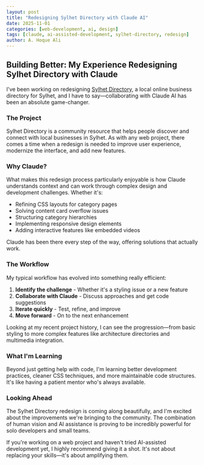 ```yaml
---
layout: post
title: "Redesigning Sylhet Directory with Claude AI"
date: 2025-11-01
categories: [web-development, ai, design]
tags: [claude, ai-assisted-development, sylhet-directory, redesign]
author: A. Hoque Ali
---
```


## Building Better: My Experience Redesigning Sylhet Directory with Claude

I've been working on redesigning [Sylhet Directory](https://sylhetdirectory.com), a local online business directory for Sylhet, and I have to say—collaborating with Claude AI has been an absolute game-changer.

### The Project

Sylhet Directory is a community resource that helps people discover and connect with local businesses in Sylhet. As with any web project, there comes a time when a redesign is needed to improve user experience, modernize the interface, and add new features.

### Why Claude?

What makes this redesign process particularly enjoyable is how Claude understands context and can work through complex design and development challenges. Whether it's:

- Refining CSS layouts for category pages
- Solving content card overflow issues
- Structuring category hierarchies
- Implementing responsive design elements
- Adding interactive features like embedded videos

Claude has been there every step of the way, offering solutions that actually work.

### The Workflow

My typical workflow has evolved into something really efficient:

1. **Identify the challenge** - Whether it's a styling issue or a new feature
2. **Collaborate with Claude** - Discuss approaches and get code suggestions
3. **Iterate quickly** - Test, refine, and improve
4. **Move forward** - On to the next enhancement

Looking at my recent project history, I can see the progression—from basic styling to more complex features like architecture directories and multimedia integration.

### What I'm Learning

Beyond just getting help with code, I'm learning better development practices, cleaner CSS techniques, and more maintainable code structures. It's like having a patient mentor who's always available.

### Looking Ahead

The Sylhet Directory redesign is coming along beautifully, and I'm excited about the improvements we're bringing to the community. The combination of human vision and AI assistance is proving to be incredibly powerful for solo developers and small teams.

If you're working on a web project and haven't tried AI-assisted development yet, I highly recommend giving it a shot. It's not about replacing your skills—it's about amplifying them.
